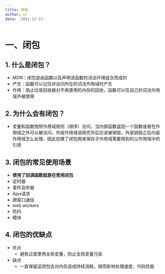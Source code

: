 ```yaml
---
title: 闭包
author: cc
date: '2021-12-21'
---
```


# 一、闭包
## 1. 什么是闭包？
- MDN：闭包是由函数以及声明该函数的词法环境组合而成的
- 产生：函数可以记住并访问所在的词法作用域时产生
- 作用：阻止垃圾回收器对不再使用的内存的回收，函数可以在自己的词法作用域外被使用
## 2. 为什么会有闭包？
- 变量和函数按照作用域规则（顺序）访问，当内部函数返回一个函数或者在作用域之外可以被访问，外层作用域调用完毕后应该被销毁，外层销毁之后内层作用域怎么处理，因此创建了闭包用来保存子作用域需要用到的父作用域中的引用
## 3. 闭包的常见使用场景
- **使用了回调函数就是在使用闭包**
- 定时器
- 事件监听器
- Ajax请求
- 跨窗口通信
- web workers
- 防抖
- 模块
 ## 4. 闭包的优缺点
- 优点
	- 避免过度使用全局变量，防止全局变量污染
- 缺点
	- 一直保留这闭包会对内存造成持续消耗，继而影响处理速度，代码性能